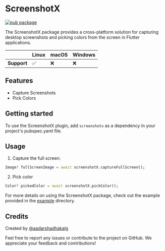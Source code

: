 # ScreenshotX
[![pub package](https://img.shields.io/pub/v/screenshotx.svg)](https://pub.dev/packages/screenshotx)


The ScreenshotX package provides a cross-platform solution for capturing desktop screenshots and picking colors from the screen in Flutter applications.



|             | Linux | macOS  | Windows |
|:------------|:------|:-------|:--------|
| **Support** |  ✅   |   ❌   |   ❌    |




## Features

- Capture Screenshots
- Pick Colors



## Getting started

To use the ScreenshotX plugin, add `screenshotx` as a dependency in your project's pubspec.yaml file.



## Usage

1. Capture the full screen:

```dart
Image? fullScreenImage = await screenshotX.captureFullScreen();
```

2. Pick color

```dart
Color? pickedColor = await screenshotX.pickColor();
```

For more details on using the ScreenshotX package, check out the example provided in the [example](https://github.com/aadarshadhakalg/flutter_screenshotx/tree/main/screenshotx/example) directory.

## Credits
Created by [@aadarshadhakalg](https://twitter.com/aadarshadhakalg)


Feel free to report any issues or contribute to the project on GitHub. We appreciate your feedback and contributions!
